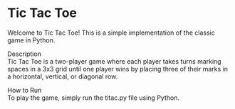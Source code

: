 # Tic Tac Toe
Welcome to Tic Tac Toe! This is a simple implementation of the classic game in Python.  

Description  
Tic Tac Toe is a two-player game where each player takes turns marking spaces in a 3x3 grid until one player wins by placing three of their marks in a horizontal, vertical, or diagonal row.

How to Run  
To play the game, simply run the titac.py file using Python.


